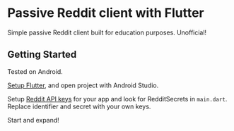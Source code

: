 # Passive Reddit client with Flutter

Simple passive Reddit client built for education purposes. Unofficial!

## Getting Started

Tested on Android.

[Setup Flutter](https://flutter.dev/docs/get-started/install), and open project with Android Studio.

Setup [Reddit API keys](https://github.com/reddit-archive/reddit/wiki/OAuth2) for your app and look
for RedditSecrets in `main.dart`. Replace identifier and secret with your own keys.

Start and expand!
